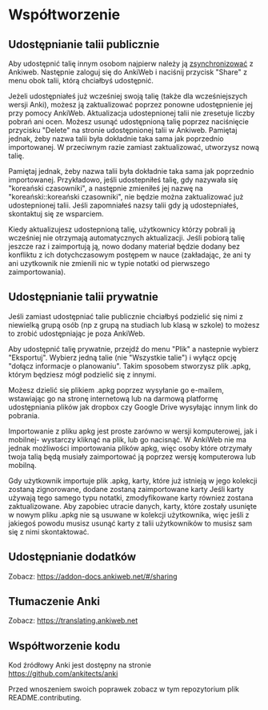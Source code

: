 Współtworzenie
============

Udostępnianie talii publicznie
----------------------

Aby udostępnić talię innym osobom najpierw należy ją [zsynchronizować](syncing.md) z Ankiweb. Następnie zaloguj się do AnkiWeb i naciśnij przycisk "Share" z menu obok talii, którą chciałbyś udostępnić.

Jeżeli udostępniałeś już wcześniej swoją talię (także dla wcześniejszych wersji Anki), możesz ją zaktualizować poprzez ponowne udostępnienie jej przy pomocy AnkiWeb. Aktualizacja udostepnionej talii nie zresetuje liczby pobrań ani ocen. Możesz usunąć udostępnioną talię poprzez naciśnięcie przycisku "Delete" na stronie udostępnionej talii w Ankiweb. Pamiętaj jednak, żeby nazwa talii była dokładnie taka sama jak poprzednio importowanej. W przeciwnym razie zamiast zaktualizować, utworzysz nową talię. 

Pamiętaj jednak, żeby nazwa talii była dokładnie taka sama jak poprzednio importowanej. Przykładowo, jeśli udostepniłeś talię, gdy nazywała się "koreański czasowniki", a następnie zmieniłeś jej nazwę na "koreański::koreański czasowniki", nie będzie można zaktualizować już udostepnionej talii. Jeśli zapomniałeś nazsy talii gdy ją udostepniałeś, skontaktuj się ze wsparciem.

Kiedy aktualizujesz udostepnioną talię, użytkownicy którzy pobrali ją wcześniej nie otrzymają automatycznych aktualizacji. Jeśli pobiorą talię jeszcze raz i zaimportują ją, nowo dodany materiał będzie dodany bez konfliktu z ich dotychczasowym postępem w nauce (zakładając, że ani ty ani uzytkownik nie zmienili nic w typie notatki od pierwszego zaimportowania).

Udostępnianie talii prywatnie
-----------------------

Jeśli zamiast udostępniać talie publicznie chciałbyś podzielić się nimi z niewielką grupą osób (np z grupą na studiach lub klasą w szkole) to możesz to zrobić udostępniając je poza AnkiWeb.

Aby udostępnić talię prywatnie, przejdź do menu "Plik" a nastepnie wybierz "Eksportuj". Wybierz jedną talie (nie "Wszystkie talie") i wyłącz opcję "dołącz informacje o planowaniu". Takim sposobem stworzysz plik .apkg, którym będziesz mógł podzielić się z innymi.

Możesz dzielić się plikiem .apkg poprzez wysyłanie go e-mailem, wstawiając go na stronę internetową lub na darmową platformę udostępniania plików jak dropbox czy Google Drive wysyłając innym link do pobrania.

Importowanie z pliku apkg jest proste zarówno w wersji komputerowej, jak i mobilnej- wystarczy kliknąć na plik, lub go nacisnąć. W AnkiWeb nie ma jednak możliwości importowania plików apkg, więc osoby które otrzymały twoja talią będą musiały zaimportować ją poprzez wersję komputerowa lub mobilną.

Gdy użytkownik importuje plik .apkg, karty, które już istnieją w jego kolekcji zostaną zignorowane, dodane zostaną zaimportowane karty Jeśli karty używają tego samego typu notatki, zmodyfikowane karty równiez zostana zaktualizowane. Aby zapobiec utracie danych, karty, które zostały usunięte w nowym pliku .apkg nie są usuwane w kolekcji użytkownika, więc jeśli z jakiegoś powodu musisz usunąć karty z talii użytkowników to musisz sam się z nimi skontaktować.

## Udostępnianie dodatków

Zobacz: https://addon-docs.ankiweb.net/#/sharing

## Tłumaczenie Anki

Zobacz: https://translating.ankiweb.net

## Współtworzenie kodu

Kod źródłowy Anki jest dostępny na stronie <https://github.com/ankitects/anki>

Przed wnoszeniem swoich poprawek zobacz w tym repozytorium plik README.contributing.
